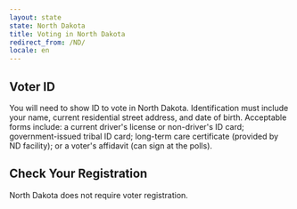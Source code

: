 ```yaml
---
layout: state
state: North Dakota
title: Voting in North Dakota
redirect_from: /ND/
locale: en
---
```


## Voter ID

You will need to show ID to vote in North Dakota. Identification must include your name, current residential street address, and date of birth.  Acceptable forms include: a current driver's license or non-driver's ID card; government-issued tribal ID card; long-term care certificate (provided by ND facility); or a voter's affidavit (can sign at the polls).

## Check Your Registration

North Dakota does not require voter registration.
